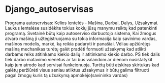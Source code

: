 ﻿# Django_autoservisas
Programa autoservisas:
Kelios lentelės - Mašina, Darbai, Dalys, Užsakymai. Laukus lentelėse susidėkite tokius kokių jūsų manymu reiktų kad patenkinti programą.
Svetainė būtų kaip autoserviso darbuotojo sistema, Kai žmogus atvaro mašiną ji užtegistruojama su tokia informacija kaip savinimo vardas, mašinos modelis, markė, ką reikia padaryti ir panašiai. 
Vėliau apžiūrėjęs mašiną mechanikas turėtų galėt pradėti formuoti užsakymą kad atlikti darbams reiks atitinkamo kiekio dalių ir atitinkamo kiekio darbo. 
PS tiek dalis tiek darbo matavimo vienetus ar tai bus valandom ar dienom nusistatykit kaip jum atrodo kad servisai funkcionuoja.
Turėtų būti atskiras skirtukas kad galėtų peržiūrėti visus seniau atliktus užsakymus ir būtų galima filtruoti pagal žmogų kuris tą užsakymą apmokėjo(savininko vardas)
